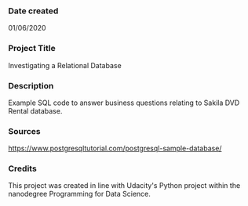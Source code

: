### Date created
01/06/2020

### Project Title
Investigating a Relational Database

### Description
Example SQL code to answer business questions relating to Sakila DVD Rental database.

### Sources
https://www.postgresqltutorial.com/postgresql-sample-database/


### Credits
This project was created in line with Udacity's Python project within the nanodegree Programming for Data Science.
